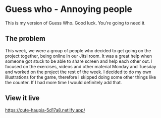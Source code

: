 # Guess who - Annoying people 

This is my version of Guess Who. Good luck. You're going to need it. 

## The problem

This week, we were a group of people who decided to get going on the project together, being online in our Jitsi room. It was a great help when someone got stuck to be able to share screen and help each other out. I focused on the exercises, videos and other material Monday and Tuesday and worked on the project the rest of the week. I decided to do my own illustrations for the game, therefore I skipped doing some other things like the counter. If I had more time I would definitely add that. 

## View it live

https://cute-haupia-5d17a8.netlify.app/
